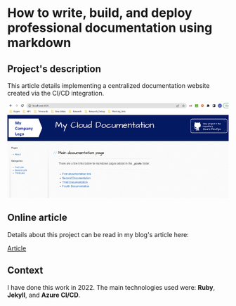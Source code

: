 # How to write, build, and deploy professional documentation using markdown 

## Project's description

This article details implementing a centralized documentation website created via the CI/CD integration.

![Components communication's diagram](./images/documentationintegration1.webp)

## Online article
Details about this project can be read in my blog's article here: 

[Article](https://www.ideliversoft.com/post/how-to-write-build-and-deploy-professional-documentation-using-markdown)

## Context
I have done this work in 2022. The main technologies used were: **Ruby**, **Jekyll**, and **Azure CI/CD**.
